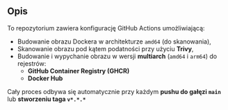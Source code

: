 ## Opis

To repozytorium zawiera konfigurację GitHub Actions umożliwiającą:

- Budowanie obrazu Dockera w architekturze `amd64` (do skanowania),
- Skanowanie obrazu pod kątem podatności przy użyciu **Trivy**,
- Budowanie i wypychanie obrazu w wersji **multiarch** (`amd64` i `arm64`) do rejestrów:
  - **GitHub Container Registry (GHCR)**
  - **Docker Hub**

Cały proces odbywa się automatycznie przy każdym **pushu do gałęzi `main`** lub **stworzeniu taga `v*.*.*`**